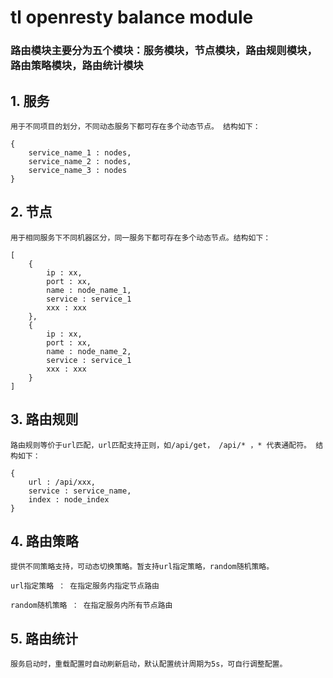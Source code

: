 # tl openresty balance module

### 路由模块主要分为五个模块：服务模块，节点模块，路由规则模块，路由策略模块，路由统计模块

## 1. 服务
	用于不同项目的划分，不同动态服务下都可存在多个动态节点。 结构如下：

```
{
    service_name_1 : nodes,
    service_name_2 : nodes,
    service_name_3 : nodes
}
```

## 2. 节点
	用于相同服务下不同机器区分，同一服务下都可存在多个动态节点。结构如下：

```
[
    {
        ip : xx,
        port : xx,
        name : node_name_1,
        service : service_1
        xxx : xxx
    },
    {
        ip : xx,
        port : xx,
        name : node_name_2,
        service : service_1
        xxx : xxx
    }
]

```

## 3. 路由规则
	路由规则等价于url匹配，url匹配支持正则，如/api/get， /api/* ，* 代表通配符。 结构如下：

```
{
    url : /api/xxx,
    service : service_name,
    index : node_index
}

```


## 4. 路由策略
	提供不同策略支持，可动态切换策略。暂支持url指定策略，random随机策略。

    url指定策略 ： 在指定服务内指定节点路由
    
    random随机策略 ： 在指定服务内所有节点路由
    
    
## 5. 路由统计
    服务启动时，重载配置时自动刷新启动，默认配置统计周期为5s，可自行调整配置。
